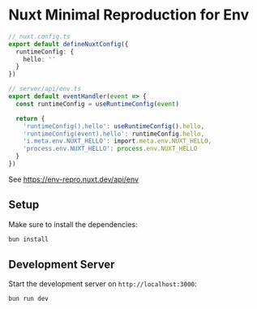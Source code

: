 # Nuxt Minimal Reproduction for Env


```ts
// nuxt.config.ts
export default defineNuxtConfig({
  runtimeConfig: {
    hello: ''
  }
})
```

```ts
// server/api/env.ts
export default eventHandler(event => {
  const runtimeConfig = useRuntimeConfig(event)

  return {
    'runtimeConfig().hello': useRuntimeConfig().hello,
    'runtimeConfig(event).hello': runtimeConfig.hello,
    'i.meta.env.NUXT_HELLO': import.meta.env.NUXT_HELLO,
    'process.env.NUXT_HELLO': process.env.NUXT_HELLO
  }
})
```

See https://env-repro.nuxt.dev/api/env

## Setup

Make sure to install the dependencies:

```bash
bun install
```

## Development Server

Start the development server on `http://localhost:3000`:

```bash
bun run dev
```
